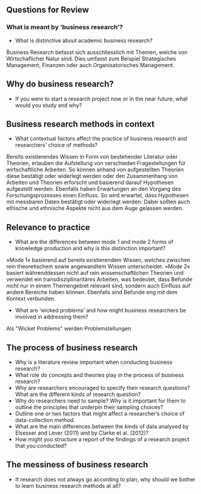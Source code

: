 ## Questions for Review

### What is meant by ‘business research’?

- What is distinctive about academic business research?

Business Research befasst sich ausschliesslich mit Themen, welche von Wirtschaflicher Natur sind. Dies umfasst zum Beispiel Strategisches Management, Finanzen oder auch Organisatorisches Management.

## Why do business research?

- If you were to start a research project now or in the near future, what would you study and why?  

## Business research methods in context

- What contextual factors affect the practice of business research and researchers’ choice of methods?

Bereits existierendes Wissen in Form von bestehender Literatur oder Theorien, erlauben die Aufstellung von verschieden Fragestellungen für wirtschaftliche Arbeiten. So können anhand von aufgestellten Theorien diese bestätigt oder widerlegt werden oder den Zusammenhang von Arbeiten und Theorien erforscht und basierend darauf Hypothesen aufgestellt werden.
Ebenfalls haben Erwartungen an den Vorgang des Forschungsprozesses einen Einfluss. So wird erwartet, dass Hypothesen mit messbaren Daten bestätigt oder widerlegt werden. Dabei sollten auch ethische und ethnische Aspekte nicht aus dem Auge gelassen werden.

## Relevance to practice

- What are the differences between mode 1 and mode 2 forms of knowledge production and why is this distinction important?

»Mode 1« basierend auf bereits existierendem Wissen, welches zwischen rein theoretischem sowie angewandtem Wissen unterscheidet. »Mode 2« basiert währenddessen nicht auf rein wissenschaftlichen Theorien und verwendet ein transdisziplinaritäres Arbeiten, was bedeutet, dass Befunde nicht nur in einem Themengebiet relevant sind, sondern auch Einfluss auf andere Bereiche haben können. Ebenfalls sind Befunde eng mit dem Kontext verbunden.

- What are ‘wicked problems’ and how might business researchers be involved in addressing them?  

Als "Wicket Problems" werden Problemstellungen 

## The process of business research
- Why is a literature review important when conducting business research?
- What role do concepts and theories play in the process of business research?
- Why are researchers encouraged to specify their research questions? What are the different kinds of research question?
- Why do researchers need to sample? Why is it important for them to outline the principles that underpin their sampling choices?
- Outline one or two factors that might affect a researcher’s choice of data-collection method.
- What are the main differences between the kinds of data analysed by Elsesser and Lever (2011) and by Clarke et al. (2012)?
- How might you structure a report of the findings of a research project that you conducted?

## The messiness of business research
- If research does not always go according to plan, why should we bother to learn business research methods at all?